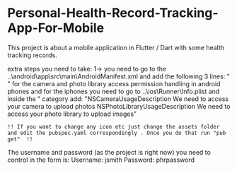 # Personal-Health-Record-Tracking-App-For-Mobile
This project is about a mobile application in Flutter / Dart with some health tracking records.

extra steps you need to take: 
1-> you need to go to the ..\android\app\src\main\AndroidManifest.xml and add the following 3 lines:
  "<uses-permission android:name="android.permission.CAMERA"/>
  <uses-permission android:name="android.permission.READ_EXTERNAL_STORAGE"/>
  <uses-permission android:name="android.permission.WRITE_EXTERNAL_STORAGE"/>"
for the camera and photo library access permission handling in android phones
and for the iphones you need to go to ..\ios\Runner\Info.plist and inside the "<dict> category add:
    "<key>NSCameraUsageDescription</key>
    <string>We need to access your camera to upload photos</string>
    <key>NSPhotoLibraryUsageDescription</key>
    <string>We need to access your photo library to upload images</string>"

    !! If you want to change any icon etc just change the assets folder and edit the pubspec.yaml correspondingly . Once you do that run "pub get"  !!

   The username and password (as the project is right now) you need to control in the form is: Username: jsmith Password: phrpassword
